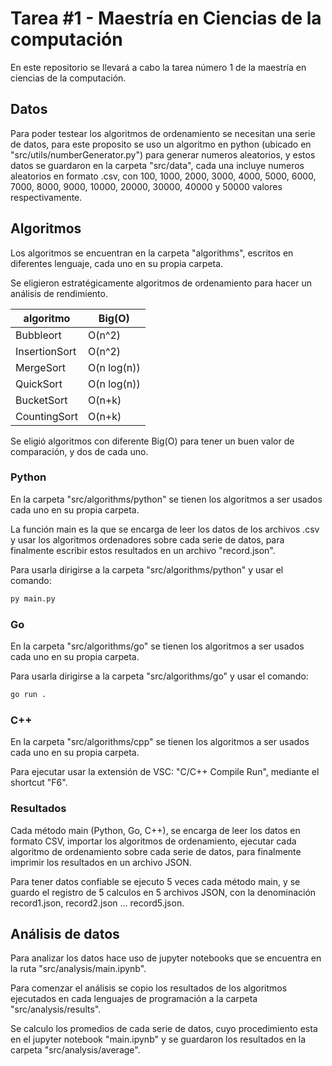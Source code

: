 # Tarea #1 - Maestría en Ciencias de la computación

En este repositorio se llevará a cabo la tarea número 1 de la maestría en ciencias de la computación.

## Datos

Para poder testear los algoritmos de ordenamiento se necesitan una serie de datos, para este proposito se uso un algoritmo en python (ubicado en "src/utils/numberGenerator.py") para generar numeros aleatorios, y estos datos se guardaron en la carpeta "src/data", cada una incluye numeros aleatorios en formato .csv, con 100, 1000, 2000, 3000, 4000, 5000, 6000, 7000, 8000, 9000, 10000, 20000, 30000, 40000 y 50000 valores respectivamente.

## Algoritmos

Los algoritmos se encuentran en la carpeta "algorithms", escritos en diferentes lenguaje, cada uno en su propia carpeta.

Se eligieron estratégicamente algoritmos de ordenamiento para hacer un análisis de rendimiento.

| algoritmo | Big(O) |
| --------   | ------|
| Bubbleort | O(n^2) |
| InsertionSort | O(n^2) |
| MergeSort | O(n log(n)) |
| QuickSort | O(n log(n)) |
| BucketSort | O(n+k) |
| CountingSort | O(n+k) |

Se eligió algoritmos con diferente Big(O) para tener un buen valor de comparación, y dos de cada uno.

### Python

En la carpeta "src/algorithms/python" se tienen los algoritmos a ser usados cada uno en su propia carpeta.

La función main es la que se encarga de leer los datos de los archivos .csv y usar los algoritmos ordenadores sobre cada serie de datos, para finalmente escribir estos resultados en un archivo "record.json".

Para usarla dirigirse a la carpeta "src/algorithms/python" y usar el comando:

```python
py main.py
```

### Go

En la carpeta "src/algorithms/go" se tienen los algoritmos a ser usados cada uno en su propia carpeta.

Para usarla dirigirse a la carpeta "src/algorithms/go" y usar el comando:

```python
go run .
```

### C++

En la carpeta "src/algorithms/cpp" se tienen los algoritmos a ser usados cada uno en su propia carpeta.

Para ejecutar usar la extensión de VSC: "C/C++ Compile Run", mediante el shortcut "F6".

### Resultados

Cada método main (Python, Go, C++), se encarga de leer los datos en formato CSV, importar los algoritmos de ordenamiento, ejecutar cada algoritmo de ordenamiento sobre cada serie de datos, para finalmente imprimir los resultados en un archivo JSON.

Para tener datos confiable se ejecuto 5 veces cada método main, y se guardo el registro de 5 calculos en 5 archivos JSON, con la denominación record1.json, record2.json ... record5.json.

## Análisis de datos

Para analizar los datos hace uso de jupyter notebooks que se encuentra en la ruta "src/analysis/main.ipynb".

Para comenzar el análisis se copio los resultados de los algoritmos ejecutados en cada lenguajes de programación a la carpeta "src/analysis/results".

Se calculo los promedios de cada serie de datos, cuyo procedimiento esta en el jupyter notebook "main.ipynb" y se guardaron los resultados en la carpeta "src/analysis/average".